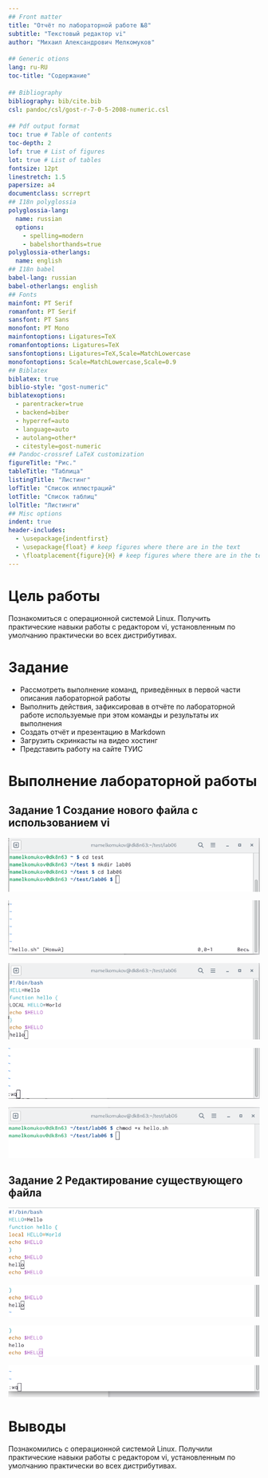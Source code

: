 ```yaml
---
## Front matter
title: "Отчёт по лабораторной работе №8"
subtitle: "Текстовый редактор vi"
author: "Михаил Александрович Мелкомуков"

## Generic otions
lang: ru-RU
toc-title: "Содержание"

## Bibliography
bibliography: bib/cite.bib
csl: pandoc/csl/gost-r-7-0-5-2008-numeric.csl

## Pdf output format
toc: true # Table of contents
toc-depth: 2
lof: true # List of figures
lot: true # List of tables
fontsize: 12pt
linestretch: 1.5
papersize: a4
documentclass: scrreprt
## I18n polyglossia
polyglossia-lang:
  name: russian
  options:
	- spelling=modern
	- babelshorthands=true
polyglossia-otherlangs:
  name: english
## I18n babel
babel-lang: russian
babel-otherlangs: english
## Fonts
mainfont: PT Serif
romanfont: PT Serif
sansfont: PT Sans
monofont: PT Mono
mainfontoptions: Ligatures=TeX
romanfontoptions: Ligatures=TeX
sansfontoptions: Ligatures=TeX,Scale=MatchLowercase
monofontoptions: Scale=MatchLowercase,Scale=0.9
## Biblatex
biblatex: true
biblio-style: "gost-numeric"
biblatexoptions:
  - parentracker=true
  - backend=biber
  - hyperref=auto
  - language=auto
  - autolang=other*
  - citestyle=gost-numeric
## Pandoc-crossref LaTeX customization
figureTitle: "Рис."
tableTitle: "Таблица"
listingTitle: "Листинг"
lofTitle: "Список иллюстраций"
lotTitle: "Список таблиц"
lolTitle: "Листинги"
## Misc options
indent: true
header-includes:
  - \usepackage{indentfirst}
  - \usepackage{float} # keep figures where there are in the text
  - \floatplacement{figure}{H} # keep figures where there are in the text
---
```


# Цель работы

Познакомиться с операционной системой Linux. Получить практические навыки работы с редактором vi, установленным по умолчанию практически во всех дистрибутивах.

# Задание

- Рассмотреть выполнение команд, приведённых в первой части описания лабораторной работы
- Выполнить действия, зафиксировав в отчёте по лабораторной работе используемые при этом команды и результаты их выполнения
- Создать отчёт и презентацию в Markdown
- Загрузить скринкасты на видео хостинг
- Представить работу на сайте ТУИС

# Выполнение лабораторной работы

## Задание 1 Создание нового файла с использованием vi

![Создали каталог с именем ~/test/lab06](image/1.png)

![Ввели команду vi hello.sh, чтобы вызвать текстовый редактор и создать файл](image/2.png)

![Нажали клавишу "i" и ввели следующий текст](image/3.png)

![Нажали клавишу "Esc" для перехода в командный режим после завершения ввода текста, нажали клавишу ":" ии ввели "wq", чтобы сохранить изменения и выйти](image/4.png)

![Сделали файл исполняемым](image/5.png)

## Задание 2 Редактирование существующего файла

![Изменили текст программы, меняя положение курсора с помощью стрелочек и нажимая "Esc" и "i" очень много раз](image/6.png)

![Удалили только что добавленную строку](image/7.png)

![Нажали клавишу "u", чтобы отменить последнее изменение](image/8.png)

![Сохранили изменения и вышли из текстового редактора](image/9.png)

# Выводы

Познакомились с операционной системой Linux. Получили практические навыки работы с редактором vi, установленным по умолчанию практически во всех дистрибутивах.

